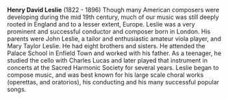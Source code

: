 
**Henry David Leslie** (1822 - 1896) Though many American composers were developing during the mid 19th century, much of our music was still deeply rooted in England and to a lesser extent, Europe. Leslie was a very prominent and successful conductor and composer born in London. His parents were John Leslie, a tailor and enthusiastic amateur viola player, and Mary Taylor Leslie. He had eight brothers and sisters. He attended the Palace School in Enfield Town and worked with his father. As a teenager, he studied the cello with Charles Lucas and later played that instrument in concerts at the Sacred Harmonic Society for several years. Leslie began to compose music, and was best known for his large scale choral works (operettas, and oratorios), his conducting and his many successful popular songs.